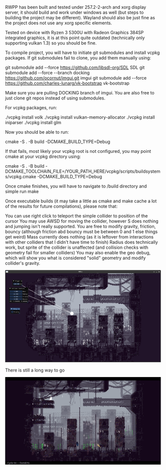RWPP has been built and tested under 257.2-2-arch and xorg display server, it should build and work under windows as well (but steps to building the project may be different). Wayland should also be just fine as the project does not use any xorg specific elements. 

Tested on device with Ryzen 3 5300U with Radeon Graphics 384SP integrated graphics, it is at this point quite outdated (technically only supporting vulkan 1.3) so you should be fine.

To compile project, you will have to initiate git submodules and install vcpkg packages. If git submodules fail to clone, you add them manually using:

git submodule add --force https://github.com/libsdl-org/SDL SDL
git submodule add --force --branch docking https://github.com/ocornut/imgui.git imgui
git submodule add --force https://github.com/charles-lunarg/vk-bootstrap vk-bootstrap

Make sure you are pulling DOCKING branch of imgui. You are also free to just clone git repos instead of using submodules.

For vcpkg packages, run:

./vcpkg install volk
./vcpkg install vulkan-memory-allocator
./vcpkg install iniparser
./vcpkg install glm

Now you should be able to run:

cmake -S . -B build -DCMAKE_BUILD_TYPE=Debug

If that fails, most likely your vcpkg root is not configured, you may point cmake at your vcpkg directory using:

cmake -S . -B build -DCMAKE_TOOLCHAIN_FILE=/YOUR_PATH_HERE/vcpkg/scripts/buildsystems/vcpkg.cmake -DCMAKE_BUILD_TYPE=Debug

Once cmake finishes, you will have to navigate to /build directory and simple run make

Once executable builds (it may take a little as cmake and make cache a lot of the results for future compilations), please note that:

You can use right click to teleport the simple collider to position of the cursor
You may use AWSD for moving the collider, however S does nothing and jumping isn't really supported.
You are free to modify gravity, friction, bouncy (although friction abd bouncy must be between 0 and 1 else things get weird)
Mass currently does nothing (as it is leftover from interactions with other colliders that I didn't have time to finish)
Radius does technically work, but sprite of the collider is unaffected (and collision checks with geometry fail for smaller colliders)
You may also enable the geo debug, which will show you what is considered "solid" geometry and modify collider's gravity.

![alt text](https://raw.githubusercontent.com/Ximmmey/RW-demo/main/images/demo.png "C++ demo")

There is still a long way to go

![alt text](https://raw.githubusercontent.com/Ximmmey/RW-demo/main/images/rw.png "Rain World")
